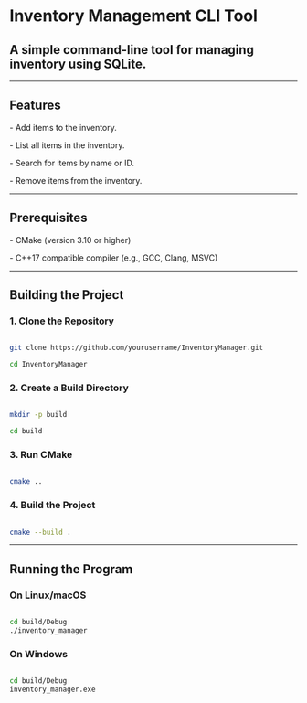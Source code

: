 # Inventory Management CLI Tool


## A simple command-line tool for managing inventory using SQLite.

---

##  **Features**

\- Add items to the inventory.

\- List all items in the inventory.

\- Search for items by name or ID.

\- Remove items from the inventory.

--- 

## **Prerequisites**

\- CMake (version 3.10 or higher)

\- C++17 compatible compiler (e.g., GCC, Clang, MSVC)


 ---

## **Building the Project**


### **1. Clone the Repository**

```bash

git clone https://github.com/yourusername/InventoryManager.git

cd InventoryManager

```

### **2. Create a Build Directory**

```bash

mkdir -p build

cd build

```

### **3. Run CMake**

```bash

cmake ..

```

### **4. Build the Project**

```bash

cmake --build .

```

---


## **Running the Program**


### **On Linux/macOS**

```bash

cd build/Debug
./inventory_manager

```

### **On Windows**

```bash

cd build/Debug
inventory_manager.exe

```
